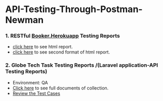 # API-Testing-Through-Postman-Newman
### 1. RESTful [Booker.Herokuapp](https://restful-booker.herokuapp.com/apidoc/index.html) Testing Reports
   - [click here](https://newman-html-report-of-api-testing.netlify.app/) to see html report.  
   - [click here](https://html-report-api-of-api-testing2nd.netlify.app/) to see second format of html report.
### 2. Globe Tech Task Testing Reports /(Laravel application-API Testing Reports)
   - Environment: QA
   - [Click here](https://documenter.getpostman.com/view/22934276/2s8YRdranw) to see full documents of collection.
   - [Review the Test Cases](https://docs.google.com/spreadsheets/d/1tTcdyuv2DXjj55VWCYcoaAo1ris8PirZ/edit?usp=share_link&ouid=110212694347163662297&rtpof=true&sd=true)

